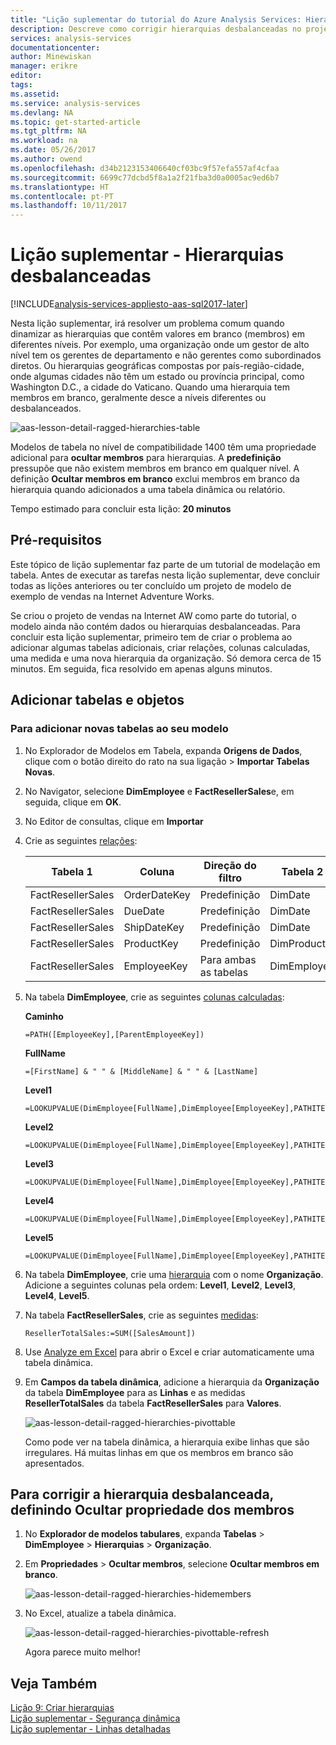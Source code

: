 ```yaml
---
title: "Lição suplementar do tutorial do Azure Analysis Services: Hierarquias desbalanceadas | Microsoft Docs"
description: Descreve como corrigir hierarquias desbalanceadas no projeto de tutorial do Azure Analysis Services.
services: analysis-services
documentationcenter: 
author: Minewiskan
manager: erikre
editor: 
tags: 
ms.assetid: 
ms.service: analysis-services
ms.devlang: NA
ms.topic: get-started-article
ms.tgt_pltfrm: NA
ms.workload: na
ms.date: 05/26/2017
ms.author: owend
ms.openlocfilehash: d34b2123153406640cf03bc9f57efa557af4cfaa
ms.sourcegitcommit: 6699c77dcbd5f8a1a2f21fba3d0a0005ac9ed6b7
ms.translationtype: HT
ms.contentlocale: pt-PT
ms.lasthandoff: 10/11/2017
---
```

# <a name="supplemental-lesson---ragged-hierarchies"></a>Lição suplementar - Hierarquias desbalanceadas

[!INCLUDE[analysis-services-appliesto-aas-sql2017-later](../../../includes/analysis-services-appliesto-aas-sql2017-later.md)]

Nesta lição suplementar, irá resolver um problema comum quando dinamizar as hierarquias que contêm valores em branco (membros) em diferentes níveis. Por exemplo, uma organização onde um gestor de alto nível tem os gerentes de departamento e não gerentes como subordinados diretos. Ou hierarquias geográficas compostas por país-região-cidade, onde algumas cidades não têm um estado ou província principal, como Washington D.C., a cidade do Vaticano. Quando uma hierarquia tem membros em branco, geralmente desce a níveis diferentes ou desbalanceados.

![aas-lesson-detail-ragged-hierarchies-table](../tutorials/media/aas-lesson-detail-ragged-hierarchies-table.png)

Modelos de tabela no nível de compatibilidade 1400 têm uma propriedade adicional para **ocultar membros** para hierarquias. A **predefinição** pressupõe que não existem membros em branco em qualquer nível. A definição **Ocultar membros em branco** exclui membros em branco da hierarquia quando adicionados a uma tabela dinâmica ou relatório.  
  
Tempo estimado para concluir esta lição: **20 minutos**  
  
## <a name="prerequisites"></a>Pré-requisitos  
Este tópico de lição suplementar faz parte de um tutorial de modelação em tabela. Antes de executar as tarefas nesta lição suplementar, deve concluir todas as lições anteriores ou ter concluído um projeto de modelo de exemplo de vendas na Internet Adventure Works. 

Se criou o projeto de vendas na Internet AW como parte do tutorial, o modelo ainda não contém dados ou hierarquias desbalanceadas. Para concluir esta lição suplementar, primeiro tem de criar o problema ao adicionar algumas tabelas adicionais, criar relações, colunas calculadas, uma medida e uma nova hierarquia da organização. Só demora cerca de 15 minutos. Em seguida, fica resolvido em apenas alguns minutos.  

## <a name="add-tables-and-objects"></a>Adicionar tabelas e objetos
  
### <a name="to-add-new-tables-to-your-model"></a>Para adicionar novas tabelas ao seu modelo
  
1.  No Explorador de Modelos em Tabela, expanda **Origens de Dados**, clique com o botão direito do rato na sua ligação > **Importar Tabelas Novas**.
  
2.  No Navigator, selecione **DimEmployee** e **FactResellerSales**e, em seguida, clique em **OK**.

3.  No Editor de consultas, clique em **Importar**

4.  Crie as seguintes [relações](../tutorials/aas-lesson-4-create-relationships.md):

    | Tabela 1           | Coluna       | Direção do filtro   | Tabela 2     | Coluna      | Ativa |
    |-------------------|--------------|--------------------|-------------|-------------|--------|
    | FactResellerSales | OrderDateKey | Predefinição            | DimDate     | Data        | Sim    |
    | FactResellerSales | DueDate      | Predefinição            | DimDate     | Data        | Não     |
    | FactResellerSales | ShipDateKey  | Predefinição            | DimDate     | Data        | Não     |
    | FactResellerSales | ProductKey   | Predefinição            | DimProduct  | ProductKey  | Sim    |
    | FactResellerSales | EmployeeKey  | Para ambas as tabelas | DimEmployee | EmployeeKey | Sim    |

5. Na tabela **DimEmployee**, crie as seguintes [colunas calculadas](../tutorials/aas-lesson-5-create-calculated-columns.md): 

    **Caminho** 
    ```
    =PATH([EmployeeKey],[ParentEmployeeKey])
    ```

    **FullName** 
    ```
    =[FirstName] & " " & [MiddleName] & " " & [LastName]
    ```

    **Level1** 
    ```
    =LOOKUPVALUE(DimEmployee[FullName],DimEmployee[EmployeeKey],PATHITEM([Path],1,1)) 
    ```

    **Level2** 
    ```
    =LOOKUPVALUE(DimEmployee[FullName],DimEmployee[EmployeeKey],PATHITEM([Path],1,2)) 
    ```

    **Level3** 
    ```
    =LOOKUPVALUE(DimEmployee[FullName],DimEmployee[EmployeeKey],PATHITEM([Path],1,3)) 
    ```

    **Level4** 
    ```
    =LOOKUPVALUE(DimEmployee[FullName],DimEmployee[EmployeeKey],PATHITEM([Path],1,4)) 
    ```

    **Level5** 
    ```
    =LOOKUPVALUE(DimEmployee[FullName],DimEmployee[EmployeeKey],PATHITEM([Path],1,5)) 
    ```

6.  Na tabela **DimEmployee**, crie uma [hierarquia](../tutorials/aas-lesson-9-create-hierarchies.md) com o nome **Organização**. Adicione a seguintes colunas pela ordem: **Level1**, **Level2**, **Level3**, **Level4**, **Level5**.

7.  Na tabela **FactResellerSales**, crie as seguintes [medidas](../tutorials/aas-lesson-6-create-measures.md):

    ```
    ResellerTotalSales:=SUM([SalesAmount])
    ```

8.  Use [Analyze em Excel](../tutorials/aas-lesson-12-analyze-in-excel.md) para abrir o Excel e criar automaticamente uma tabela dinâmica.

9.  Em **Campos da tabela dinâmica**, adicione a hierarquia da **Organização** da tabela **DimEmployee** para as **Linhas** e as medidas **ResellerTotalSales** da tabela **FactResellerSales** para **Valores**.

    ![aas-lesson-detail-ragged-hierarchies-pivottable](../tutorials/media/aas-lesson-detail-ragged-hierarchies-pivottable.png)

    Como pode ver na tabela dinâmica, a hierarquia exibe linhas que são irregulares. Há muitas linhas em que os membros em branco são apresentados.

## <a name="to-fix-the-ragged-hierarchy-by-setting-the-hide-members-property"></a>Para corrigir a hierarquia desbalanceada, definindo Ocultar propriedade dos membros

1.  No **Explorador de modelos tabulares**, expanda **Tabelas** > **DimEmployee** > **Hierarquias** > **Organização**.

2.  Em **Propriedades** > **Ocultar membros**, selecione **Ocultar membros em branco**. 

    ![aas-lesson-detail-ragged-hierarchies-hidemembers](../tutorials/media/aas-lesson-detail-ragged-hierarchies-hidemembers.png)

3.  No Excel, atualize a tabela dinâmica. 

    ![aas-lesson-detail-ragged-hierarchies-pivottable-refresh](../tutorials/media/aas-lesson-detail-ragged-hierarchies-pivottable-refresh.png)

    Agora parece muito melhor!

## <a name="see-also"></a>Veja Também   
[Lição 9: Criar hierarquias](../tutorials/aas-lesson-9-create-hierarchies.md)  
[Lição suplementar - Segurança dinâmica](../tutorials/aas-supplemental-lesson-dynamic-security.md)  
[Lição suplementar - Linhas detalhadas](../tutorials/aas-supplemental-lesson-detail-rows.md)  